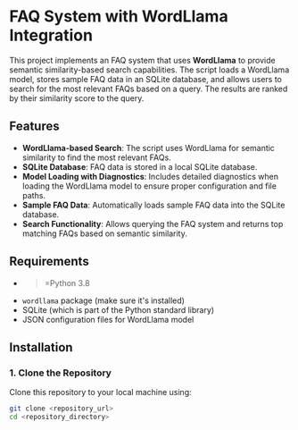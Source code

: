 # FAQ System with WordLlama Integration

This project implements an FAQ system that uses **WordLlama** to provide semantic similarity-based search capabilities. The script loads a WordLlama model, stores sample FAQ data in an SQLite database, and allows users to search for the most relevant FAQs based on a query. The results are ranked by their similarity score to the query.

## Features

- **WordLlama-based Search**: The script uses WordLlama for semantic similarity to find the most relevant FAQs.
- **SQLite Database**: FAQ data is stored in a local SQLite database.
- **Model Loading with Diagnostics**: Includes detailed diagnostics when loading the WordLlama model to ensure proper configuration and file paths.
- **Sample FAQ Data**: Automatically loads sample FAQ data into the SQLite database.
- **Search Functionality**: Allows querying the FAQ system and returns top matching FAQs based on semantic similarity.

## Requirements

- >=Python 3.8
- `wordllama` package (make sure it's installed)
- SQLite (which is part of the Python standard library)
- JSON configuration files for WordLlama model

## Installation

### 1. Clone the Repository
Clone this repository to your local machine using:

```bash
git clone <repository_url>
cd <repository_directory>
